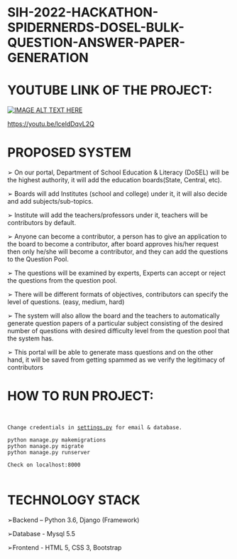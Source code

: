 # SIH-2022-HACKATHON-SPIDERNERDS-DOSEL-BULK-QUESTION-ANSWER-PAPER-GENERATION
# YOUTUBE LINK OF THE PROJECT:
[![IMAGE ALT TEXT HERE](https://img.youtube.com/vi/lceldDqvL2Q/0.jpg)](https://www.youtube.com/watch?v=lceldDqvL2Q)

https://youtu.be/lceldDqvL2Q

# PROPOSED SYSTEM
➢ On our portal, Department of School Education & Literacy (DoSEL) will be the highest authority, it will 
add the education boards(State, Central, etc). 

➢ Boards will add Institutes (school and college) under it, it will also decide and add subjects/sub-topics.

➢ Institute will add the teachers/professors under it, teachers will be contributors by default.

➢ Anyone can become a contributor, a person has to give an application to the board to become a 
contributor, after board approves his/her request then only he/she will become a contributor, and 
they can add the questions to the Question Pool.

➢ The questions will be examined by experts, Experts can accept or reject the questions from the 
question pool.

➢ There will be different formats of objectives, contributors can specify the level of questions. (easy, 
medium, hard)

➢ The system will also allow the board and the teachers to automatically generate question papers of a 
particular subject consisting of the desired number of questions with desired difficulty level from the 
question pool that the system has.

➢ This portal will be able to generate mass questions and on the other hand, it will be saved from 
getting spammed as we verify the legitimacy of contributors

# HOW TO RUN PROJECT:

<pre>
<code>

Change credentials in <a rel="license" href="https://github.com/narender-rk10/SIH-2022-HACKATHON-SPIDERNERDS-DOSEL-BULK-QUESTION-ANSWER-PAPER-GENERATION/blob/master/spidernerds/settings.py">settings.py</a> for email & database.

python manage.py makemigrations
python manage.py migrate
python manage.py runserver

Check on localhost:8000
</code>
</pre>

# TECHNOLOGY STACK

➢Backend – Python 3.6, Django (Framework)

➢Database - Mysql 5.5

➢Frontend - HTML 5, CSS 3, Bootstrap
